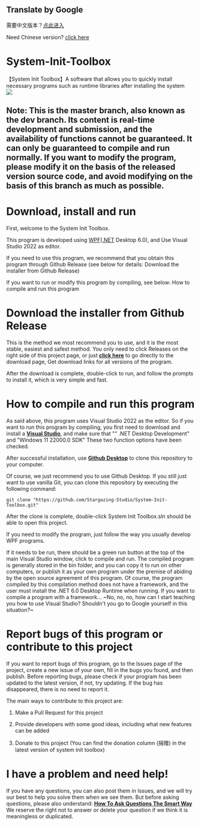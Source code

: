 ## Translate by Google

需要中文版本？[点此进入](https://github.com/Stargazing-Studio/System-Init-Toolbox/blob/master/README.md)

Need Chinese version? [click here](https://github.com/Stargazing-Studio/System-Init-Toolbox/blob/master/README.md)

# System-Init-Toolbox
【System Init Toolbox】A software that allows you to quickly install necessary programs such as runtime libraries after installing the system<br/>
![](https://github.com/Stargazing-Studio/System-Init-Toolbox/raw/master/Github_Wiki_Files/readme_mainmenu.png)
## Note: This is the master branch, also known as the dev branch. Its content is real-time development and submission, and the availability of functions cannot be guaranteed. It can only be guaranteed to compile and run normally. If you want to modify the program, please modify it on the basis of the released version source code, and avoid modifying on the basis of this branch as much as possible. <br/>
# Download, install and run
First, welcome to the System Init Toolbox.


This program is developed using [WPF](https://github.com/dotnet/wpf)([.NET](https://dotnet.microsoft.com/en-us/) Desktop 6.0), and Use Visual Studio 2022 as editor.

If you need to use this program, we recommend that you obtain this program through Github Release (see below for details: Download the installer from Github Release)

If you want to run or modify this program by compiling, see below: How to compile and run this program

# Download the installer from Github Release
This is the method we most recommend you to use, and it is the most stable, easiest and safest method. You only need to click Releases on the right side of this project page, or just **[click here](https://github.com/Stargazing-Studio/System-Init-Toolbox/releases)** to go directly to the download page, Get download links for all versions of the program.

After the download is complete, double-click to run, and follow the prompts to install it, which is very simple and fast.

# How to compile and run this program
As said above, this program uses Visual Studio 2022 as the editor. So if you want to run this program by compiling, you first need to download and install a **[Visual Studio](https://visualstudio.microsoft.com/)**, and make sure that "" .NET Desktop Development" and "Windows 11 22000.0 SDK" These two function options have been checked.

After successful installation, use **[Github Desktop](https://desktop.github.com/)** to clone this repository to your computer.

Of course, we just recommend you to use Github Desktop. If you still just want to use vanilla Git, you can clone this repository by executing the following command:

`git clone "https://github.com/Stargazing-Studio/System-Init-Toolbox.git"`

After the clone is complete, double-click System Init Toolbox.sln should be able to open this project.

If you need to modify the program, just follow the way you usually develop WPF programs.

If it needs to be run, there should be a green run button at the top of the main Visual Studio window, click to compile and run. The compiled program is generally stored in the bin folder, and you can copy it to run on other computers, or publish it as your own program under the premise of abiding by the open source agreement of this program. Of course, the program compiled by this compilation method does not have a framework, and the user must install the .NET 6.0 Desktop Runtime when running. If you want to compile a program with a framework... ~No, no, no, how can I start teaching you how to use Visual Studio? Shouldn't you go to Google yourself in this situation?~

# Report bugs of this program or contribute to this project
If you want to report bugs of this program, go to the Issues page of the project, create a new issue of your own, fill in the bugs you found, and then publish. Before reporting bugs, please check if your program has been updated to the latest version, if not, try updating. If the bug has disappeared, there is no need to report it.

The main ways to contribute to this project are:

1. Make a Pull Request for this project

2. Provide developers with some good ideas, including what new features can be added

3. Donate to this project (You can find the donation column (捐赠) in the latest version of system init toolbox)

# I have a problem and need help!
If you have any questions, you can also post them in Issues, and we will try our best to help you solve them when we see them. But before asking questions, please also understand: **[How To Ask Questions The Smart Way](http://www.catb.org/~esr/faqs/smart-questions.html)** We reserve the right not to answer or delete your question if we think it is meaningless or duplicated.
